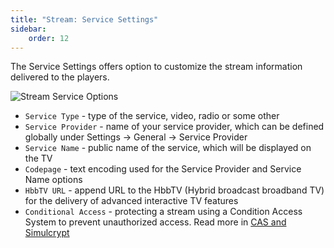 ```yaml
---
title: "Stream: Service Settings"
sidebar:
    order: 12
---
```


The Service Settings offers option to customize the stream information delivered to the players.

![Stream Service Options](https://cdn.cesbo.com/help/astra/admin-guide/stream/service.png)

- `Service Type` - type of the service, video, radio or some other
- `Service Provider` - name of your service provider, which can be defined globally under Settings -> General -> Service Provider
- `Service Name` - public name of the service, which will be displayed on the TV
- `Codepage` - text encoding used for the Service Provider and Service Name options
- `HbbTV URL` - append URL to the HbbTV (Hybrid broadcast broadband TV) for the delivery of advanced interactive TV features
- `Conditional Access` - protecting a stream using a Condition Access System to prevent unauthorized access. Read more in [CAS and Simulcrypt](/en/astra/delivery/cas-and-simulcrypt)
